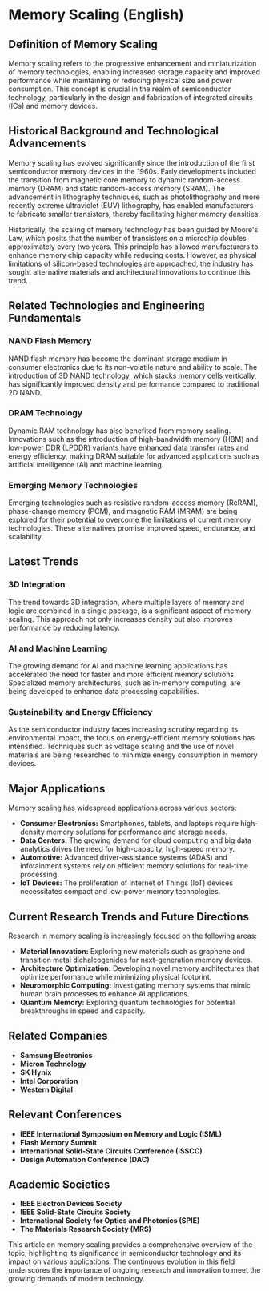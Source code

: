 # Memory Scaling (English)

## Definition of Memory Scaling
Memory scaling refers to the progressive enhancement and miniaturization of memory technologies, enabling increased storage capacity and improved performance while maintaining or reducing physical size and power consumption. This concept is crucial in the realm of semiconductor technology, particularly in the design and fabrication of integrated circuits (ICs) and memory devices.

## Historical Background and Technological Advancements
Memory scaling has evolved significantly since the introduction of the first semiconductor memory devices in the 1960s. Early developments included the transition from magnetic core memory to dynamic random-access memory (DRAM) and static random-access memory (SRAM). The advancement in lithography techniques, such as photolithography and more recently extreme ultraviolet (EUV) lithography, has enabled manufacturers to fabricate smaller transistors, thereby facilitating higher memory densities.

Historically, the scaling of memory technology has been guided by Moore's Law, which posits that the number of transistors on a microchip doubles approximately every two years. This principle has allowed manufacturers to enhance memory chip capacity while reducing costs. However, as physical limitations of silicon-based technologies are approached, the industry has sought alternative materials and architectural innovations to continue this trend.

## Related Technologies and Engineering Fundamentals
### NAND Flash Memory
NAND flash memory has become the dominant storage medium in consumer electronics due to its non-volatile nature and ability to scale. The introduction of 3D NAND technology, which stacks memory cells vertically, has significantly improved density and performance compared to traditional 2D NAND.

### DRAM Technology
Dynamic RAM technology has also benefited from memory scaling. Innovations such as the introduction of high-bandwidth memory (HBM) and low-power DDR (LPDDR) variants have enhanced data transfer rates and energy efficiency, making DRAM suitable for advanced applications such as artificial intelligence (AI) and machine learning.

### Emerging Memory Technologies
Emerging technologies such as resistive random-access memory (ReRAM), phase-change memory (PCM), and magnetic RAM (MRAM) are being explored for their potential to overcome the limitations of current memory technologies. These alternatives promise improved speed, endurance, and scalability.

## Latest Trends
### 3D Integration
The trend towards 3D integration, where multiple layers of memory and logic are combined in a single package, is a significant aspect of memory scaling. This approach not only increases density but also improves performance by reducing latency.

### AI and Machine Learning
The growing demand for AI and machine learning applications has accelerated the need for faster and more efficient memory solutions. Specialized memory architectures, such as in-memory computing, are being developed to enhance data processing capabilities.

### Sustainability and Energy Efficiency
As the semiconductor industry faces increasing scrutiny regarding its environmental impact, the focus on energy-efficient memory solutions has intensified. Techniques such as voltage scaling and the use of novel materials are being researched to minimize energy consumption in memory devices.

## Major Applications
Memory scaling has widespread applications across various sectors:
- **Consumer Electronics:** Smartphones, tablets, and laptops require high-density memory solutions for performance and storage needs.
- **Data Centers:** The growing demand for cloud computing and big data analytics drives the need for high-capacity, high-speed memory.
- **Automotive:** Advanced driver-assistance systems (ADAS) and infotainment systems rely on efficient memory solutions for real-time processing.
- **IoT Devices:** The proliferation of Internet of Things (IoT) devices necessitates compact and low-power memory technologies.

## Current Research Trends and Future Directions
Research in memory scaling is increasingly focused on the following areas:
- **Material Innovation:** Exploring new materials such as graphene and transition metal dichalcogenides for next-generation memory devices.
- **Architecture Optimization:** Developing novel memory architectures that optimize performance while minimizing physical footprint.
- **Neuromorphic Computing:** Investigating memory systems that mimic human brain processes to enhance AI applications.
- **Quantum Memory:** Exploring quantum technologies for potential breakthroughs in speed and capacity.

## Related Companies
- **Samsung Electronics**
- **Micron Technology**
- **SK Hynix**
- **Intel Corporation**
- **Western Digital**

## Relevant Conferences
- **IEEE International Symposium on Memory and Logic (ISML)**
- **Flash Memory Summit**
- **International Solid-State Circuits Conference (ISSCC)**
- **Design Automation Conference (DAC)**

## Academic Societies
- **IEEE Electron Devices Society**
- **IEEE Solid-State Circuits Society**
- **International Society for Optics and Photonics (SPIE)**
- **The Materials Research Society (MRS)**

This article on memory scaling provides a comprehensive overview of the topic, highlighting its significance in semiconductor technology and its impact on various applications. The continuous evolution in this field underscores the importance of ongoing research and innovation to meet the growing demands of modern technology.